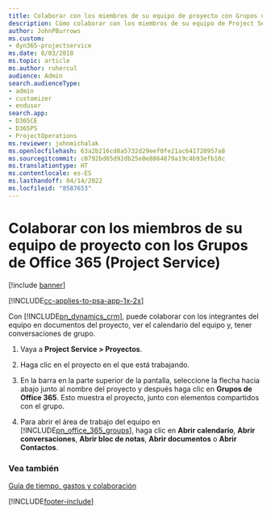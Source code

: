 ```yaml
---
title: Colaborar con los miembros de su equipo de proyecto con Grupos de Office 365
description: Cómo colaborar con los miembros de su equipo de Project Service a través de los grupos de Office 365
author: JohnPBurrows
ms.custom:
- dyn365-projectservice
ms.date: 8/03/2018
ms.topic: article
ms.author: ruhercul
audience: Admin
search.audienceType:
- admin
- customizer
- enduser
search.app:
- D365CE
- D365PS
- ProjectOperations
ms.reviewer: johnmichalak
ms.openlocfilehash: 63a2b216cd8a5732d29eef0fe21ac641720957a8
ms.sourcegitcommit: c0792bd65d92db25e0e8864879a19c4b93efb10c
ms.translationtype: HT
ms.contentlocale: es-ES
ms.lasthandoff: 04/14/2022
ms.locfileid: "8587653"
---
```

# <a name="collaborate-with-your-project-team-members-with-office-365-groups-project-service"></a>Colaborar con los miembros de su equipo de proyecto con los Grupos de Office 365 (Project Service)

[!include [banner](../includes/psa-now-project-operations.md)]

[!INCLUDE[cc-applies-to-psa-app-1x-2x](../includes/cc-applies-to-psa-app-1x-2x.md)]

Con [!INCLUDE[pn_dynamics_crm](../includes/pn-dynamics-crm.md)], puede colaborar con los integrantes del equipo en documentos del proyecto, ver el calendario del equipo y, tener conversaciones de grupo.  
  
1. Vaya a **Project Service > Proyectos**.  
  
2. Haga clic en el proyecto en el que está trabajando.  
  
3. En la barra en la parte superior de la pantalla, seleccione la flecha hacia abajo junto al nombre del proyecto y después haga clic en **Grupos de Office 365**. Esto muestra el proyecto, junto con elementos compartidos con el grupo.  
  
4. Para abrir el área de trabajo del equipo en [!INCLUDE[pn_office_365_groups](../includes/pn-office-365-groups.md)], haga clic en **Abrir calendario**, **Abrir conversaciones**, **Abrir bloc de notas**, **Abrir documentos** o **Abrir Contactos**.  
  
### <a name="see-also"></a>Vea también  
 [Guía de tiempo, gastos y colaboración](../psa/time-expense-collaboration-guide.md)


[!INCLUDE[footer-include](../includes/footer-banner.md)]
